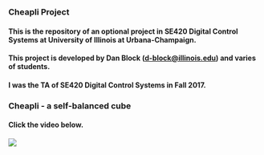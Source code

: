 ### Cheapli Project

#### This is the repository of an optional project in SE420 Digital Control Systems at University of Illinois at Urbana-Champaign. 

#### This project is developed by Dan Block (d-block@illinois.edu) and varies of students.

#### I was the TA of SE420 Digital Control Systems in Fall 2017.

  
### Cheapli - a self-balanced cube

#### Click the video below.  

[![](http://img.youtube.com/vi/znB6yeer9ik/0.jpg)](http://www.youtube.com/watch?v=znB6yeer9ik "Cheapli Demo")  